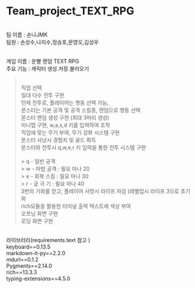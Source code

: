 # Team_project_TEXT_RPG
<br>팀 이름 : 손나JMK
<br>팀원 : 손성수,나지수,정승호,문영오,김성우

<br>게임 이름 : 운빨 랜덤 TEXT RPG
<br>주요 기능 : 캐릭터 생성.저장.불러오기
><br>직업 선택
><br>일대 다수 전투 구현
><br>턴제 전투로, 플레이어는 행동 선택 가능,
><br>몬스터는 기본 공격 및 공격 스킬중, 랜덤으로 행동 선택
><br>몬스터 랜덤 생성 구현 (최대 3마리 생성)
><br>미니맵 구현, w,a,s,d 키를 입력하여 조작
><br>직업에 맞는 무기 부여, 무기 강화 시스템 구현
><br>몬스터 사냥시 경험치 및 골드 획득
><br>몬스터와 전투시 q,w,e,r 키 입력을 통한 전투 시스템 구현\
><br> > q - 일반 공격
><br> > w - 마법 공격 : 필요 마나 20
><br> > e - 회복 스킬 : 필요 마나 30
><br> > r - 궁 극 기  : 필요 마나 40
><br>3번의 기회를 얻고, 플레이어 사망시 라이프 차감 (레벨업시 라이프 3으로 초기화
><br>rich모듈을 활용한 터미널 출력 텍스트에 색상 부여
><br>오프닝 화면 구현
><br>로딩 화면 구현
           
<br>라이브러리(requirements.text 참고 )
<br>keyboard==0.13.5
<br>markdown-it-py==2.2.0
<br>mdurl==0.1.2
<br>Pygments==2.14.0
<br>rich==13.3.3
<br>typing-extensions==4.5.0

           
